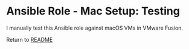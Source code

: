 Ansible Role - Mac Setup: Testing
===================================
I manually test this Ansible role against macOS VMs in VMware Fusion.

Return to [README](README.md)

